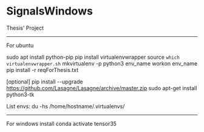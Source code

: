# SignalsWindows
Thesis' Project

---------------------------------
For ubuntu

sudo apt install python-pip
pip install virtualenvwrapper
source `which virtualenvwrapper.sh`
mkvirtualenv -p python3 env_name
workon env_name
pip install -r reqForThesis.txt


[optional]
pip install --upgrade https://github.com/Lasagne/Lasagne/archive/master.zip
sudo apt-get install python3-tk

List envs: du -hs /home/hostname/.virtualenvs/


---------------------------------
For windows
install conda
activate tensor35